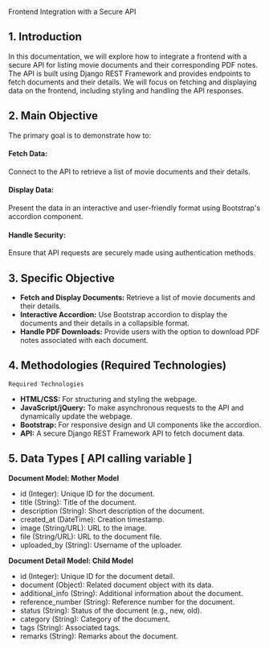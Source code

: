 Frontend Integration with a Secure API

## 1. Introduction
In this documentation, we will explore how to integrate a frontend with a secure API for listing movie documents and their corresponding PDF notes. The API is built using Django REST Framework and provides endpoints to fetch documents and their details. We will focus on fetching and displaying data on the frontend, including styling and handling the API responses.

## 2. Main Objective
The primary goal is to demonstrate how to:

#### Fetch Data: 
Connect to the API to retrieve a list of movie documents and their details.

#### Display Data: 
Present the data in an interactive and user-friendly format using Bootstrap's accordion component.

#### Handle Security: 
Ensure that API requests are securely made using authentication methods.

## 3. Specific Objective

- **Fetch and Display Documents:** Retrieve a list of movie documents and their details.
- **Interactive Accordion:** Use Bootstrap accordion to display the documents and their details in a collapsible format.
- **Handle PDF Downloads:** Provide users with the option to download PDF notes associated with each document.
  
## 4. Methodologies (Required Technologies)
`Required Technologies`

- **HTML/CSS:** For structuring and styling the webpage.
- **JavaScript/jQuery:** To make asynchronous requests to the API and dynamically update the webpage.
- **Bootstrap:** For responsive design and UI components like the accordion.
- **API:** A secure Django REST Framework API to fetch document data.


## 5. Data Types [ API calling variable ]

**Document Model:  Mother Model**

- id (Integer): Unique ID for the document.
- title (String): Title of the document.
- description (String): Short description of the document.
- created_at (DateTime): Creation timestamp.
- image (String/URL): URL to the image.
- file (String/URL): URL to the document file.
- uploaded_by (String): Username of the uploader.

**Document Detail Model:  Child Model**

- id (Integer): Unique ID for the document detail.
- document (Object): Related document object with its data.
- additional_info (String): Additional information about the document.
- reference_number (String): Reference number for the document.
- status (String): Status of the document (e.g., new, old).
- category (String): Category of the document.
- tags (String): Associated tags.
- remarks (String): Remarks about the document.
